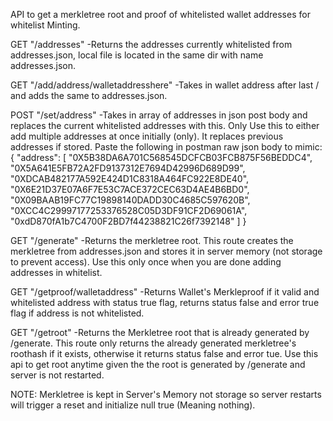 API to get a merkletree root and proof of whitelisted wallet addresses for whitelist Minting.

GET "/addresses"
-Returns the addresses currently whitelisted from addresses.json, local file is located in the same dir with name addresses.json.

GET "/add/address/walletaddresshere"
-Takes in wallet address after last / and adds the same to addresses.json.

POST "/set/address"
-Takes in array of addresses in json post body and replaces the current whitelisted addresses with this. Only Use this to either add multiple addresses at once initially (only). It replaces previous addresses if stored. Paste the following in postman raw json body to mimic:
{
"address": [
"0X5B38DA6A701C568545DCFCB03FCB875F56BEDDC4",
"0X5A641E5FB72A2FD9137312E7694D42996D689D99",
"0XDCAB482177A592E424D1C8318A464FC922E8DE40",
"0X6E21D37E07A6F7E53C7ACE372CEC63D4AE4B6BD0",
"0X09BAAB19FC77C19898140DADD30C4685C597620B",
"0XCC4C29997177253376528C05D3DF91CF2D69061A",
"0xdD870fA1b7C4700F2BD7f44238821C26f7392148"
]
}

GET "/generate"
-Returns the merkletree root. This route creates the merkletree from addresses.json and stores it in server memory (not storage to prevent access). Use this only once when you are done adding addresses in whitelist.

GET "/getproof/walletaddress"
-Returns Wallet's Merkleproof if it valid and whitelisted address with status true flag, returns status false and error true flag if address is not whitelisted.

GET "/getroot"
-Returns the Merkletree root that is already generated by /generate. This route only returns the already generated merkletree's roothash if it exists, otherwise it returns status false and error tue. Use this api to get root anytime given the the root is generated by /generate and server is not restarted.

NOTE: Merkletree is kept in Server's Memory not storage so server restarts will trigger a reset and initialize null true (Meaning nothing).
